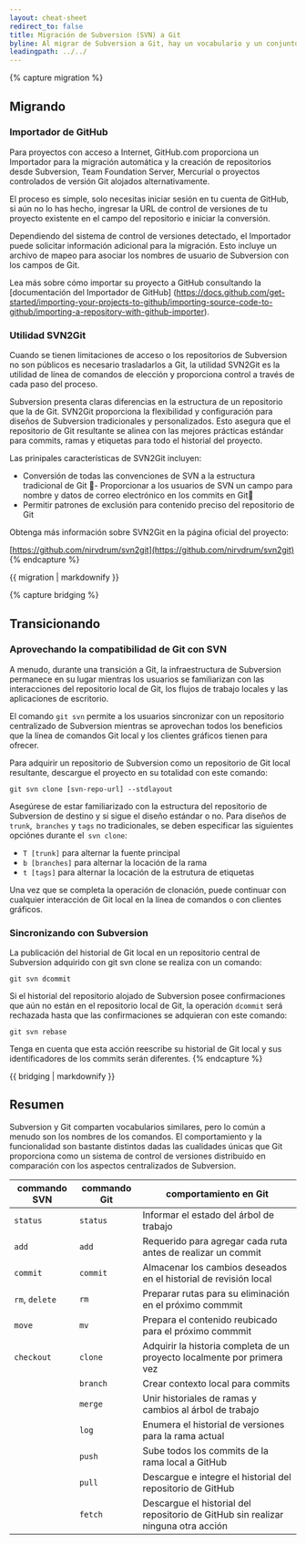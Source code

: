 ```yaml
---
layout: cheat-sheet
redirect_to: false
title: Migración de Subversion (SVN) a Git
byline: Al migrar de Subversion a Git, hay un vocabulario y un conjunto de comandos por aprender, además de las nuevas capacidades que solo ofrece Git. Esta hoja de trucos y comandos tiene como objetivo ayudar en la transición entre la tecnología clásica de Subversion y el uso moderno de Git con la plataforma de colaboración GitHub.
leadingpath: ../../
---
```


{% capture migration %}
## Migrando


### Importador de GitHub

Para proyectos con acceso a Internet, GitHub.com proporciona un Importador para la migración automática y la creación de repositorios desde Subversion, Team Foundation Server, Mercurial o proyectos controlados de versión Git alojados alternativamente.

El proceso es simple, solo necesitas iniciar sesión en tu cuenta de GitHub, si aún no lo has hecho, ingresar la URL de control de versiones de tu proyecto existente en el campo del repositorio e iniciar la conversión.

Dependiendo del sistema de control de versiones detectado, el Importador puede solicitar información adicional para la migración. Esto incluye un archivo de mapeo para asociar los nombres de usuario de Subversion con los campos de Git.

Lea más sobre cómo importar su proyecto a GitHub consultando la [documentación del Importador de GitHub] (https://docs.github.com/get-started/importing-your-projects-to-github/importing-source-code-to-github/importing-a-repository-with-github-importer).

### Utilidad SVN2Git

Cuando se tienen limitaciones de acceso o los repositorios de Subversion no son públicos es necesario trasladarlos a Git, la utilidad SVN2Git es la utilidad de línea de comandos de elección y proporciona control a través de cada paso del proceso.

Subversion presenta claras diferencias en la estructura de un repositorio que la de Git. SVN2Git proporciona la flexibilidad y configuración para diseños de Subversion tradicionales y personalizados. Esto asegura que el repositorio de Git resultante se alinea con las mejores prácticas estándar para commits, ramas y etiquetas para todo el historial del proyecto.

Las prinipales características de SVN2Git incluyen:

- Conversión de todas las convenciones de SVN a la estructura tradicional de Git
- Proporcionar a los usuarios de SVN un campo para nombre y datos de correo electrónico en los commits en Git
- Permitir patrones de exclusión para contenido preciso del repositorio de Git

Obtenga más información sobre SVN2Git en la página oficial del proyecto:

[https://github.com/nirvdrum/svn2git](https://github.com/nirvdrum/svn2git)
{% endcapture %}

<div class="col-md-6 col-12">
{{ migration | markdownify }}
</div>

{% capture bridging %}
## Transicionando

### Aprovechando la compatibilidad de Git con SVN

A menudo, durante una transición a Git, la infraestructura de Subversion permanece en su lugar mientras los usuarios se familiarizan con las interacciones del repositorio local de Git, los flujos de trabajo locales y las aplicaciones de escritorio.

El comando `git svn` permite a los usuarios sincronizar con un repositorio centralizado de Subversion mientras se aprovechan todos los beneficios que la línea de comandos Git local y los clientes gráficos tienen para ofrecer.

Para adquirir un repositorio de Subversion como un repositorio de Git local resultante, descargue el proyecto en su totalidad con este comando:

```
git svn clone [svn-repo-url] --stdlayout
```

Asegúrese de estar familiarizado con la estructura del repositorio de Subversion de destino y si sigue el diseño estándar o no. Para diseños de `trunk`,` branches` y `tags` no tradicionales, se deben especificar las siguientes opciónes durante el` svn clone`:

- `T [trunk]` para alternar la fuente principal
- `b [branches]` para alternar la locación de la rama
- `t [tags]` para alternar la locación de la estrutura de etiquetas

Una vez que se completa la operación de clonación, puede continuar con cualquier interacción de Git local en la línea de comandos o con clientes gráficos.

### Sincronizando con Subversion

La publicación del historial de Git local en un repositorio central de Subversion adquirido con git svn clone se realiza con un comando:

```
git svn dcommit
```

Si el historial del repositorio alojado de Subversion posee confirmaciones que aún no están en el repositorio local de Git, la operación `dcommit` será rechazada hasta que las confirmaciones se adquieran con este comando:

```
git svn rebase
```

Tenga en cuenta que esta acción reescribe su historial de Git local y sus identificadores de los commits serán diferentes.
{% endcapture %}

<div class="col-md-6 col-12">
{{ bridging | markdownify }}
</div>


## Resumen

Subversion y Git comparten vocabularios similares, pero lo común a menudo son los nombres de los comandos. El comportamiento y la funcionalidad son bastante distintos dadas las cualidades únicas que Git proporciona como un sistema de control de versiones distribuido en comparación con los aspectos centralizados de Subversion.


| commando SVN     | commando Git | comportamiento en Git                                                          |
| ---             | ---         | ---                                                                   |
| `status`        | `status`    | Informar el estado del árbol de trabajo                               |
| `add`           | `add`       | Requerido para agregar cada ruta antes de realizar un commit          |
| `commit`        | `commit`     | Almacenar los cambios deseados en el historial de revisión local     |
| `rm`, `delete`   | `rm`        | Preparar rutas para su eliminación en el próximo commmit             |
| `move`          | `mv`        | Prepara el contenido reubicado para el próximo commmit                |
| `checkout`      | `clone`     | Adquirir la historia completa de un proyecto localmente por primera vez |
|                 | `branch`    | Crear contexto local para commits                                     |
|                 | `merge`     | Unir historiales de ramas y cambios al árbol de trabajo               |
|                 | `log`       | Enumera el historial de versiones para la rama actual                 |
|                 | `push`      | Sube todos los commits de la rama local a GitHub                      |
|                 | `pull`      | Descargue e integre el historial del repositorio de GitHub            |
|                 | `fetch`     | Descargue el historial del repositorio de GitHub sin realizar ninguna otra acción |

